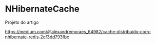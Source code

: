 # NHibernateCache

Projeto do artigo

https://medium.com/@alexandremoraes_64982/cache-distribuído-com-nhibernate-redis-2cf3dd793fbc

